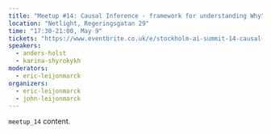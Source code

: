 ```yaml
---
title: "Meetup #14: Causal Inference - framework for understanding Why"
location: "Netlight, Regeringsgatan 29"
time: "17:30-21:00, May 9"
tickets: "https://www.eventbrite.co.uk/e/stockholm-ai-summit-14-causal-inference-framework-for-understanding-why-tickets-61145113681"
speakers:
  - anders-holst
  - karina-shyrokykh
moderators:
  - eric-leijonmarck
organizers:
  - eric-leijonmarck 
  - john-leijonmarck 
---
```

`meetup_14` content.
